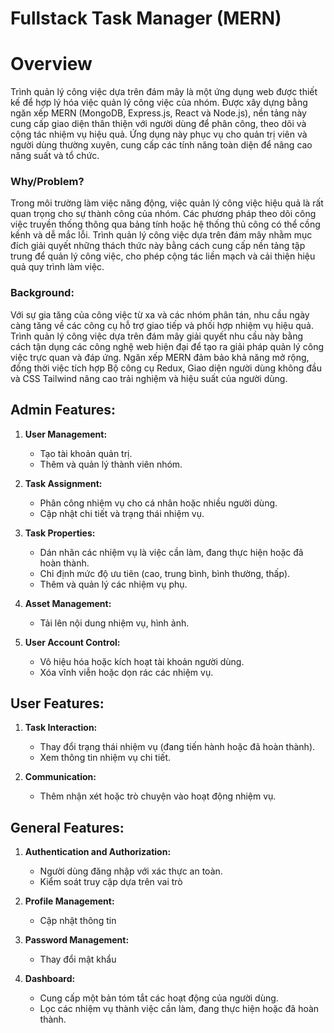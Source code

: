 # Fullstack Task Manager (MERN)

# Overview

Trình quản lý công việc dựa trên đám mây là một ứng dụng web được thiết kế để hợp lý hóa việc quản lý công việc của nhóm. Được xây dựng bằng ngăn xếp MERN (MongoDB, Express.js, React và Node.js), nền tảng này cung cấp giao diện thân thiện với người dùng để phân công, theo dõi và cộng tác nhiệm vụ hiệu quả. Ứng dụng này phục vụ cho quản trị viên và người dùng thường xuyên, cung cấp các tính năng toàn diện để nâng cao năng suất và tổ chức.

### Why/Problem?

Trong môi trường làm việc năng động, việc quản lý công việc hiệu quả là rất quan trọng cho sự thành công của nhóm. Các phương pháp theo dõi công việc truyền thống thông qua bảng tính hoặc hệ thống thủ công có thể cồng kềnh và dễ mắc lỗi. Trình quản lý công việc dựa trên đám mây nhằm mục đích giải quyết những thách thức này bằng cách cung cấp nền tảng tập trung để quản lý công việc, cho phép cộng tác liền mạch và cải thiện hiệu quả quy trình làm việc.

### **Background**:

Với sự gia tăng của công việc từ xa và các nhóm phân tán, nhu cầu ngày càng tăng về các công cụ hỗ trợ giao tiếp và phối hợp nhiệm vụ hiệu quả. Trình quản lý công việc dựa trên đám mây giải quyết nhu cầu này bằng cách tận dụng các công nghệ web hiện đại để tạo ra giải pháp quản lý công việc trực quan và đáp ứng. Ngăn xếp MERN đảm bảo khả năng mở rộng, đồng thời việc tích hợp Bộ công cụ Redux, Giao diện người dùng không đầu và CSS Tailwind nâng cao trải nghiệm và hiệu suất của người dùng.

###

## **Admin Features:**

1. **User Management:**

   - Tạo tài khoản quản trị.
   - Thêm và quản lý thành viên nhóm.

2. **Task Assignment:**

   - Phân công nhiệm vụ cho cá nhân hoặc nhiều người dùng.
   - Cập nhật chi tiết và trạng thái nhiệm vụ.

3. **Task Properties:**

   - Dán nhãn các nhiệm vụ là việc cần làm, đang thực hiện hoặc đã hoàn thành.
   - Chỉ định mức độ ưu tiên (cao, trung bình, bình thường, thấp).
   - Thêm và quản lý các nhiệm vụ phụ.

4. **Asset Management:**

   - Tải lên nội dung nhiệm vụ, hình ảnh.

5. **User Account Control:**
   - Vô hiệu hóa hoặc kích hoạt tài khoản người dùng.
   - Xóa vĩnh viễn hoặc dọn rác các nhiệm vụ.

## **User Features:**

1. **Task Interaction:**

   - Thay đổi trạng thái nhiệm vụ (đang tiến hành hoặc đã hoàn thành).
   - Xem thông tin nhiệm vụ chi tiết.

2. **Communication:**
   - Thêm nhận xét hoặc trò chuyện vào hoạt động nhiệm vụ.

## **General Features:**

1. **Authentication and Authorization:**

   - Người dùng đăng nhập với xác thực an toàn.
   - Kiểm soát truy cập dựa trên vai trò

2. **Profile Management:**

   - Cập nhật thông tin

3. **Password Management:**

   - Thay đổi mật khẩu

4. **Dashboard:**
   - Cung cấp một bản tóm tắt các hoạt động của người dùng.
   - Lọc các nhiệm vụ thành việc cần làm, đang thực hiện hoặc đã hoàn thành.
